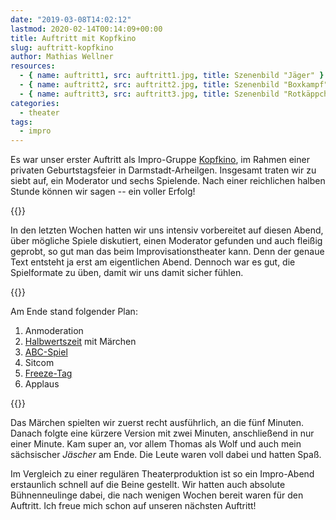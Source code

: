 ```yaml
---
date: "2019-03-08T14:02:12"
lastmod: 2020-02-14T00:14:09+00:00
title: Auftritt mit Kopfkino
slug: auftritt-kopfkino
author: Mathias Wellner
resources:
  - { name: auftritt1, src: auftritt1.jpg, title: Szenenbild "Jäger" }
  - { name: auftritt2, src: auftritt2.jpg, title: Szenenbild "Boxkampf" }
  - { name: auftritt3, src: auftritt3.jpg, title: Szenenbild "Rotkäppchen" }
categories:
  - theater
tags:
  - impro
---
```

Es war unser erster Auftritt als Impro-Gruppe [Kopfkino](https://kopfkino-darmstadt.de), im Rahmen einer privaten Geburtstagsfeier in Darmstadt-Arheilgen. Insgesamt traten wir zu siebt auf, ein Moderator und sechs Spielende. Nach einer reichlichen halben Stunde können wir sagen -- ein voller Erfolg!
<!--more-->

{{<responsive-image name="auftritt2">}}

In den letzten Wochen hatten wir uns intensiv vorbereitet auf diesen Abend, über mögliche Spiele diskutiert, einen Moderator gefunden und auch fleißig geprobt, so gut man das beim Improvisationstheater kann. Denn der genaue Text entsteht ja erst am eigentlichen Abend. Dennoch war es gut, die Spielformate zu üben, damit wir uns damit sicher fühlen. 

{{<responsive-image name="auftritt1">}}

Am Ende stand folgender Plan:

1. Anmoderation
2. [Halbwertszeit](https://improwiki.com/de/wiki/improtheater/halbwertzeit) mit Märchen
3. [ABC-Spiel](https://improwiki.com/de/wiki/improtheater/ABC-Spiel)
4. Sitcom
5. [Freeze-Tag](https://improwiki.com/de/wiki/improtheater/freeze_tag)
6. Applaus

{{<responsive-image name="auftritt3">}}

Das Märchen spielten wir zuerst recht ausführlich, an die fünf Minuten. Danach folgte eine kürzere Version mit zwei Minuten, anschließend in nur einer Minute. Kam super an, vor allem Thomas als Wolf und auch mein sächsischer _Jäscher_ am Ende. Die Leute waren voll dabei und hatten Spaß. 

Im Vergleich zu einer regulären Theaterproduktion ist so ein Impro-Abend erstaunlich schnell auf die Beine gestellt. Wir hatten auch absolute Bühnenneulinge dabei, die nach wenigen Wochen bereit waren für den Auftritt. Ich freue mich schon auf unseren nächsten Auftritt!

